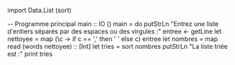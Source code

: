 import Data.List (sort)

-- Programme principal
main :: IO ()
main = do
    putStrLn "Entrez une liste d'entiers séparés par des espaces ou des virgules :"
    entree <- getLine
    let nettoyee = map (\c -> if c == ',' then ' ' else c) entree
    let nombres = map read (words nettoyee) :: [Int]
    let tries = sort nombres
    putStrLn "La liste triée est :"
    print tries

